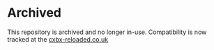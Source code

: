 # Archived
This repository is archived and no longer in-use. Compatibility is now tracked at the [cxbx-reloaded.co.uk](https://cxbx-reloaded.co.uk)

